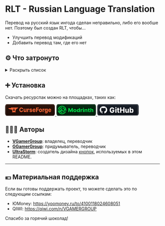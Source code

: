 # RLT - Russian Language Translation

Перевод на русский язык ингода сделан неправильно, либо его вообше нет.
Поэтому был создан RLT, чтобы…
* Улучшить перевод модификаций
* Добавить перевод там, где его нет

## ⚙️ Что затронуто

<details>
<summary>Раскрыть список</summary>
<br>

### Условные обозначения
* ✅ — перевод опубликован
* 🖋️ — написание перевода

| Модификация | Перевод |
| - | - |
| [Applied Energistics 2](https://www.curseforge.com/minecraft/mc-mods/applied-energistics-2) | ✅ Русский |
| [Additional Additions](https://modrinth.com/mod/addadd) | ✅ Русский |
| [AppleSkin](https://modrinth.com/mod/appleskin) | ✅ Русский |
| [Automatic Tool Swap](https://www.curseforge.com/minecraft/mc-mods/automatic-tool-swap) | ✅ Русский |
| [Better Biome Blend](https://modrinth.com/mod/better-biome-blend) | ✅ Русский |
| [Better Mods Button](https://modrinth.com/mod/better-mods-button) | ✅ Русский |
| [Catalogue](https://www.curseforge.com/minecraft/mc-mods/catalogue) | ✅ Русский |
| [Chat Heads](https://modrinth.com/mod/chat-heads) | ✅ Русский |
| [Configured](https://www.curseforge.com/minecraft/mc-mods/configured) | ✅ Русский |
| [Controlling](https://beta.curseforge.com/minecraft/mc-mods/controlling) | ✅ Русский |
| [Cosmetic Armor Reworked](https://www.curseforge.com/minecraft/mc-mods/cosmetic-armor-reworked) | ✅ Русский |
| [Domestication Innovation](https://www.curseforge.com/minecraft/mc-mods/domestication-innovation) | ✅ Русский | 
| [Enchantment Descriptions](https://www.curseforge.com/minecraft/mc-mods/enchantment-descriptions) | ✅ Русский |
| [EntityCulling](https://modrinth.com/mod/entityculling) | ✅ Русский |
| [Forge](https://files.minecraftforge.net/net/minecraftforge/forge) | ✅ Русский |
| [Lucky Block](https://www.luckyblockmod.com) | ✅ Русский |
| [Mod Menu](https://modrinth.com/mod/modmenu) | ✅ Русский |
| [Raised](https://modrinth.com/mod/raised) | ✅ Русский |
| [Rotten Creatures](https://modrinth.com/mod/rottencreatures) | ✅ Русский |
| [Simple Corinthium](https://www.curseforge.com/minecraft/mc-mods/simple-corinthium) | ✅ Русский |
| [Simple Weapons for Better Combat](https://www.curseforge.com/minecraft/mc-mods/simple-weapons-for-better-combat) | ✅ Русский |
| [Smooth Boot (Fabric)](https://modrinth.com/mod/smoothboot-fabric)<br>[Smooth Boot (Reloaded)](https://modrinth.com/mod/smooth-boot-reloaded) | ✅ Русский |

Список будет пополняться.

</details>

## ➕ Установка

Скачать ресурспак можно на площадках, таких как:

</a>
<a href="https://www.curseforge.com/minecraft/texture-packs/mods-ru">
    <img height="38" src="Иконки/curseforge.svg">
</a>
<a href="https://modrinth.com/resourcepack/mods-ru">
    <img height="38" src="Иконки/modrinth.svg">
</a>
<a href="https://github.com/Creators-of-RLT/RLT/releases">
    <img height="38" src="Иконки/github.svg">
</a>

## 🧑‍🤝‍🧑 Авторы

* [**VGamerGroup**](https://github.com/RushanM): владелец, переводчик
* [**GGamerGroup**](https://github.com/RushanM): придумыватель, переводчик 
* [**UltraStorm**](https://github.com/intergrav): cоздатель дизайна [кнопок](https://github.com/intergrav/devins-badges), используемых в этом README.

---

## 💴 Материальная поддержка

Если вы готовы поддержать проект, то можете сделать это по следующим ссылкам:

* ЮMoney: <https://yoomoney.ru/to/4100118024608051>
* QIWI: <https://qiwi.com/n/VGAMERGROUP>

Спасибо за горячий шоколад!
